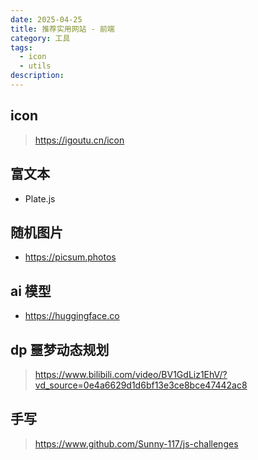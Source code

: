 ```yaml
---
date: 2025-04-25
title: 推荐实用网站 - 前端
category: 工具
tags:
  - icon
  - utils
description:
---
```


## icon

> https://igoutu.cn/icon

## 富文本

- Plate.js

## 随机图片

- https://picsum.photos

## ai 模型

- https://huggingface.co

## dp 噩梦动态规划

> https://www.bilibili.com/video/BV1GdLiz1EhV/?vd_source=0e4a6629d1d6bf13e3ce8bce47442ac8

## 手写

> https://www.github.com/Sunny-117/js-challenges
